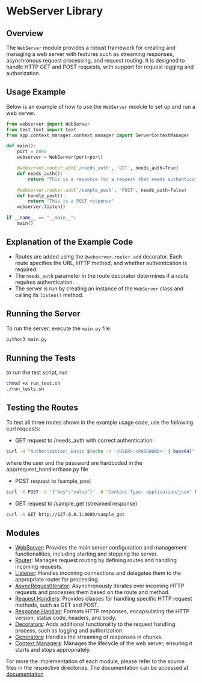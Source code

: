 # WebServer Library

## Overview
The `WebServer` module provides a robust framework for creating and managing a web server with features such as streaming responses, asynchronous request processing, and request routing. It is designed to handle HTTP GET and POST requests, with support for request logging and authorization.

## Usage Example
Below is an example of how to use the `WebServer` module to set up and run a web server.

```python
from webserver import WebServer
from test_text import text
from app.context_manager.context_manager import ServerContextManager

def main():
    port = 8080
    webserver = WebServer(port=port)

    @webserver.router.add('/needs_auth', 'GET', needs_auth=True)
    def needs_auth():
        return "This is a response for a request that needs authentication"

    @webserver.router.add('/sample_post', 'POST', needs_auth=False)
    def handle_post():
        return "This is a POST response"
    webserver.listen()

if __name__ == "__main__":
    main()
```
## Explanation of the Example Code

- Routes are added using the `@webserver.router.add` decorator. Each route specifies the URL, HTTP method, and whether authentication is required.
- The `needs_auth` parameter in the route decorator determines if a route requires authentication.
- The server is run by creating an instance of the `WebServer` class and calling its `listen()` method.

## Running the Server

To run the server, execute the `main.py` file:

```sh
python3 main.py
```

## Running the Tests
to run the test script, run
```sh
chmod +x run_test.sh
./run_tests.sh
```

## Testing the Routes
To test all three routes shown in the example usage code, use the following curl requests:

 - GET request to /needs_auth with correct authentication:
```sh
curl -H "Authorization: Basic $(echo -n '<USER>:<PASSWORD>' | base64)" http://127.0.0.1:8080/needs_auth
```
where the user and the password are hardcoded in the app/request_handler/base.py file

 - POST request to /sample_post
```sh
curl -X POST -d '{"key":"value"}' -H "Content-Type: application/json" http://127.0.0.1:8080/sample_post
```
 - GET request to /sample_get (streamed response)
```sh
curl -X GET http://127.0.0.1:8080/sample_get
```

## Modules

- [WebServer](https://github.com/HassanBoukhamseen/webServer/blob/main/webserver.py): Provides the main server configuration and management functionalities, including starting and stopping the server.
- [Router](https://github.com/HassanBoukhamseen/webServer/blob/main/app/router/router.py): Manages request routing by defining routes and handling incoming requests.
- [Listener](https://github.com/HassanBoukhamseen/webServer/blob/main/app/listener/listener.py): Handles incoming connections and delegates them to the appropriate router for processing.
- [AsyncRequestIterator](https://github.com/HassanBoukhamseen/webServer/blob/main/app/iterators/iterators.py): Asynchronously iterates over incoming HTTP requests and processes them based on the route and method.
- [Request Handlers](https://github.com/HassanBoukhamseen/webServer/tree/main/app/request_handler): Provides classes for handling specific HTTP request methods, such as GET and POST.
- [Response Handler](https://github.com/HassanBoukhamseen/webServer/blob/main/app/response_handler/response_handler.py): Formats HTTP responses, encapsulating the HTTP version, status code, headers, and body.
- [Decorators](https://github.com/HassanBoukhamseen/webServer/blob/main/app/decorators/decorators.py): Adds additional functionality to the request handling process, such as logging and authorization.
- [Generators](https://github.com/HassanBoukhamseen/webServer/blob/main/app/generators/generators.py): Handles the streaming of responses in chunks.
- [Context Managers](https://github.com/HassanBoukhamseen/webServer/blob/main/app/context_manager/context_manager.py): Manages the lifecycle of the web server, ensuring it starts and stops appropriately.

For more the implementation of each module, please refer to the source files in the respective directories. The documentation can be accessed at [documentation](https://github.com/HassanBoukhamseen/webServer/blob/main/server_documentation.pdf)

